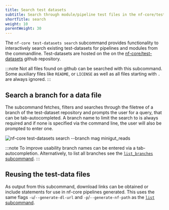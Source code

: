 ```yaml
---
title: Search test datasets
subtitle: Search through module/pipeline test files in the nf-core/test-datasets repository on github
shortTitle: search
weight: 10
parentWeight: 30
---
```


The `nf-core test-datasets search` subcommand provides functionality to interactively search existing test-datasets for pipelines and modules from the commandline.
Test-datasets are hosted on the on the [nf-core/test-datasets](https://github.com/nf-core/test-datasets/) github repository.

:::note
Not all files found on github can be searched with this subcommand.
Some auxiliary files like `README`, or `LICENSE` as well as all files starting with `.` are always ignored.
:::

## Search a branch for a data file

The subcommand fetches, filters and searches through the filetree of a branch of the test-dataset repository and prompts the user for a query, that can be tab-autocompleted.
A branch name to limit the search to is always required and if none is specified via the command line, the user will also be prompted to enter one.

![`nf-core test-datasets search --branch mag minigut_reads`](/images/tools/nf-core-test-datasets-search.svg)

:::note
To improve usability branch names can be entered via a tab-autocompletion. Alternatively, to list all branches see the [`list_branches` subcommand](/docs/nf-core-tools/test-datasets/list_branches).
:::

## Reusing the test-data files

As output from this subcommand, download links can be obtained or include statements for use in nf-core pipelines generated.
This uses the same flags `-u`/`--generate-dl-url` and `-p`/`--generate-nf-path` as the [`list` subcommand](/docs/nf-core-tools/test-datasets/list_branches).

